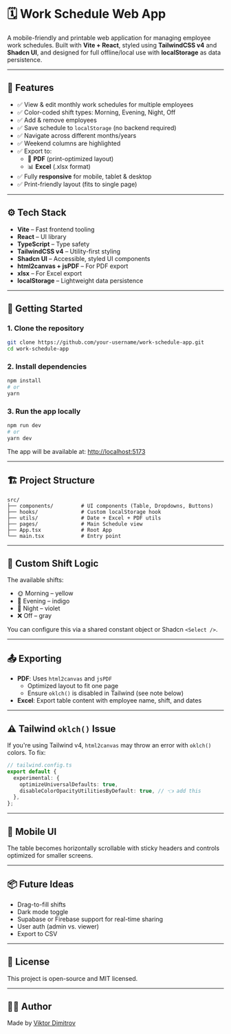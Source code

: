 # 🗓️ Work Schedule Web App

A mobile-friendly and printable web application for managing employee work schedules. Built with **Vite + React**, styled using **TailwindCSS v4** and **Shadcn UI**, and designed for full offline/local use with **localStorage** as data persistence.

---

## 📌 Features

- ✅ View & edit monthly work schedules for multiple employees
- ✅ Color-coded shift types: Morning, Evening, Night, Off
- ✅ Add & remove employees
- ✅ Save schedule to `localStorage` (no backend required)
- ✅ Navigate across different months/years
- ✅ Weekend columns are highlighted
- ✅ Export to:
  - 🧾 **PDF** (print-optimized layout)
  - 📊 **Excel** (.xlsx format)
- ✅ Fully **responsive** for mobile, tablet & desktop
- ✅ Print-friendly layout (fits to single page)

---

## ⚙️ Tech Stack

- **Vite** – Fast frontend tooling
- **React** – UI library
- **TypeScript** – Type safety
- **TailwindCSS v4** – Utility-first styling
- **Shadcn UI** – Accessible, styled UI components
- **html2canvas + jsPDF** – For PDF export
- **xlsx** – For Excel export
- **localStorage** – Lightweight data persistence

---

## 🚀 Getting Started

### 1. Clone the repository

```bash
git clone https://github.com/your-username/work-schedule-app.git
cd work-schedule-app
```

### 2. Install dependencies

```bash
npm install
# or
yarn
```

### 3. Run the app locally

```bash
npm run dev
# or
yarn dev
```

The app will be available at: [http://localhost:5173](http://localhost:5173)

---

## 🏗️ Project Structure

```
src/
├── components/         # UI components (Table, Dropdowns, Buttons)
├── hooks/              # Custom localStorage hook
├── utils/              # Date + Excel + PDF utils
├── pages/              # Main Schedule view
├── App.tsx             # Root App
└── main.tsx            # Entry point
```

---

## 🧠 Custom Shift Logic

The available shifts:

- 🌞 Morning – yellow
- 🌙 Evening – indigo
- 🌃 Night – violet
- ❌ Off – gray

You can configure this via a shared constant object or Shadcn `<Select />`.

---

## 📤 Exporting

- **PDF**: Uses `html2canvas` and `jsPDF`
  - Optimized layout to fit one page
  - Ensure `oklch()` is disabled in Tailwind (see note below)
- **Excel**: Export table content with employee name, shift, and dates

---

## ⚠️ Tailwind `oklch()` Issue

If you're using Tailwind v4, `html2canvas` may throw an error with `oklch()` colors. To fix:

```ts
// tailwind.config.ts
export default {
  experimental: {
    optimizeUniversalDefaults: true,
    disableColorOpacityUtilitiesByDefault: true, // 👈 add this
  },
};
```

---

## 📱 Mobile UI

The table becomes horizontally scrollable with sticky headers and controls optimized for smaller screens.

---

## 📦 Future Ideas

- Drag-to-fill shifts
- Dark mode toggle
- Supabase or Firebase support for real-time sharing
- User auth (admin vs. viewer)
- Export to CSV

---

## 📃 License

This project is open-source and MIT licensed.

---

## 🙋‍♂️ Author

Made by [Viktor Dimitrov](https://github.com/Wickedlolz)
